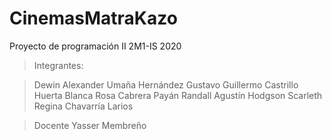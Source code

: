 # CinemasMatraKazo
Proyecto de programación II 2M1-IS 2020

>Integrantes:

>Dewin Alexander Umaña Hernández
>Gustavo Guillermo Castrillo Huerta
>Blanca Rosa Cabrera Payán
>Randall Agustín Hodgson
>Scarleth Regina Chavarría Larios

>Docente
>Yasser Membreño
